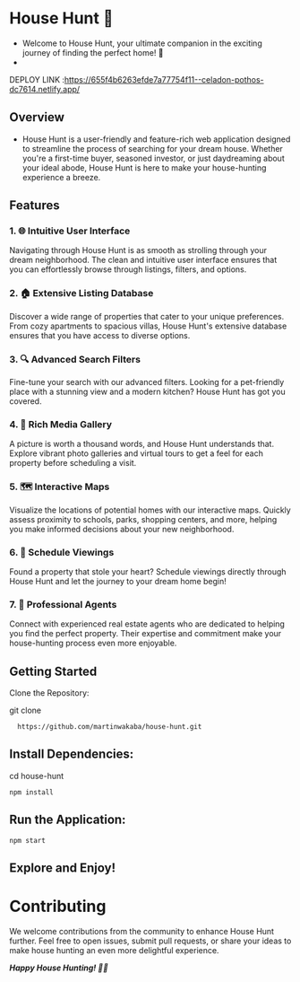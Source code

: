 
# House Hunt 🏡
- Welcome to House Hunt, your ultimate companion in the exciting journey of finding the perfect home! 🚀
- 
DEPLOY LINK :https://655f4b6263efde7a77754f11--celadon-pothos-dc7614.netlify.app/
## Overview
- House Hunt is a user-friendly and feature-rich web application designed to streamline the process of searching for your dream house. Whether you're a first-time buyer, seasoned investor, or just daydreaming about your ideal abode, House Hunt is here to make your house-hunting experience a breeze.

## Features
### 1. 🌐 Intuitive User Interface
Navigating through House Hunt is as smooth as strolling through your dream neighborhood. The clean and intuitive user interface ensures that you can effortlessly browse through listings, filters, and options.

### 2. 🏠 Extensive Listing Database
Discover a wide range of properties that cater to your unique preferences. From cozy apartments to spacious villas, House Hunt's extensive database ensures that you have access to diverse options.

### 3. 🔍 Advanced Search Filters
Fine-tune your search with our advanced filters. Looking for a pet-friendly place with a stunning view and a modern kitchen? House Hunt has got you covered.

### 4. 📸 Rich Media Gallery
A picture is worth a thousand words, and House Hunt understands that. Explore vibrant photo galleries and virtual tours to get a feel for each property before scheduling a visit.

### 5. 🗺️ Interactive Maps
Visualize the locations of potential homes with our interactive maps. Quickly assess proximity to schools, parks, shopping centers, and more, helping you make informed decisions about your new neighborhood.

### 6. 📅 Schedule Viewings
Found a property that stole your heart? Schedule viewings directly through House Hunt and let the journey to your dream home begin!

### 7. 💼 Professional Agents
Connect with experienced real estate agents who are dedicated to helping you find the perfect property. Their expertise and commitment make your house-hunting process even more enjoyable.

## Getting Started
Clone the Repository:

 git clone
```
  https://github.com/martinwakaba/house-hunt.git
```



## Install Dependencies:

cd house-hunt
```
npm install
```

## Run the Application:

```
npm start
```

## Explore and Enjoy!

# Contributing
We welcome contributions from the community to enhance House Hunt further. Feel free to open issues, submit pull requests, or share your ideas to make house hunting an even more delightful experience.

***Happy House Hunting! 🏡✨***
